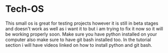 # Tech-OS
This small os is great for testing projects however it is still in beta stages and doesn't  work as well as i want it to but i am trying to fix it now so it will be working properly soon.
Make sure you have python installed on your computer also make sure to have git bash installed too.
In the tutorial section i will have videos linked on how to install python and git bash.
